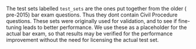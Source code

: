 The test sets labelled `test_sets` are the ones put together from the older ( pre-2015) bar exam questions. Thus they dont contain Civil Procedure questions. 
These sets were originally used for validation, and to see if fine-tuning leads to better performance. We use these as a placeholder for the actual bar exam, so that results may be verified for the performance improvement without the need for licensing the actual test set. 